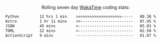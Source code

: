<p align="center">Rolling seven day <a href="https://wakatime.com/@syrkis"/>WakaTime</a> coding stats:</p>
<!--START_SECTION:waka-->

```txt
Python         12 hrs 1 min    >>>>>>>>>>>>>>>>>>>>-----   80.38 %
Astro          1 hr 11 mins    >>-----------------------   07.95 %
JSON           45 mins         >------------------------   05.03 %
TOML           22 mins         >------------------------   02.50 %
ActionScript   9 mins          -------------------------   01.07 %
```

<!--END_SECTION:waka-->
